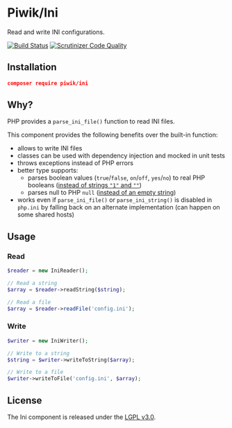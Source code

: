 # Piwik/Ini

Read and write INI configurations.

[![Build Status](https://travis-ci.org/piwik/component-ini.svg?branch=master)](https://travis-ci.org/piwik/component-ini)
[![Scrutinizer Code Quality](https://scrutinizer-ci.com/g/piwik/component-ini/badges/quality-score.png?b=master)](https://scrutinizer-ci.com/g/piwik/component-ini/?branch=master)

## Installation

```json
composer require piwik/ini
```

## Why?

PHP provides a `parse_ini_file()` function to read INI files.

This component provides the following benefits over the built-in function:

- allows to write INI files
- classes can be used with dependency injection and mocked in unit tests
- throws exceptions instead of PHP errors
- better type supports:
  - parses boolean values (`true`/`false`, `on`/`off`, `yes`/`no`) to real PHP booleans ([instead of strings `"1"` and `""`](http://3v4l.org/JuvOT))
  - parses null to PHP `null` ([instead of an empty string](http://3v4l.org/KSoj2))
- works even if `parse_ini_file()` or `parse_ini_string()` is disabled in `php.ini` by falling back on an alternate implementation (can happen on some shared hosts)

## Usage

### Read

```php
$reader = new IniReader();

// Read a string
$array = $reader->readString($string);

// Read a file
$array = $reader->readFile('config.ini');
```

### Write

```php
$writer = new IniWriter();

// Write to a string
$string = $writer->writeToString($array);

// Write to a file
$writer->writeToFile('config.ini', $array);
```

## License

The Ini component is released under the [LGPL v3.0](http://choosealicense.com/licenses/lgpl-3.0/).
